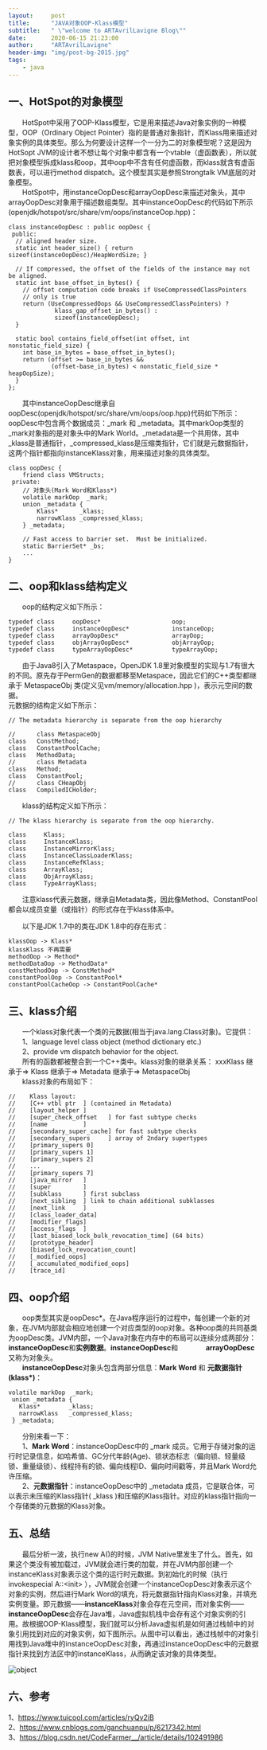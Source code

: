 ```yaml
---
layout:     post
title:      "JAVA对象OOP-Klass模型"
subtitle:   " \"welcome to ARTAvrilLavigne Blog\""
date:       2020-06-15 21:23:00
author:     "ARTAvrilLavigne"
header-img: "img/post-bg-2015.jpg"
tags:
    - java
---
```

## 一、HotSpot的对象模型<br>

　　HotSpot中采用了OOP-Klass模型，它是用来描述Java对象实例的一种模型，OOP（Ordinary Object Pointer）指的是普通对象指针，而Klass用来描述对象实例的具体类型。那么为何要设计这样一个一分为二的对象模型呢？这是因为HotSopt JVM的设计者不想让每个对象中都含有一个vtable（虚函数表），所以就把对象模型拆成klass和oop，其中oop中不含有任何虚函数，而klass就含有虚函数表，可以进行method dispatch。这个模型其实是参照Strongtalk VM底层的对象模型。<br>
　　HotSpot中，用instanceOopDesc和arrayOopDesc来描述对象头，其中arrayOopDesc对象用于描述数组类型。其中instanceOopDesc的代码如下所示(openjdk/hotspot/src/share/vm/oops/instanceOop.hpp)：<br>
```
class instanceOopDesc : public oopDesc {
 public:
  // aligned header size.
  static int header_size() { return sizeof(instanceOopDesc)/HeapWordSize; }

  // If compressed, the offset of the fields of the instance may not be aligned.
  static int base_offset_in_bytes() {
    // offset computation code breaks if UseCompressedClassPointers
    // only is true
    return (UseCompressedOops && UseCompressedClassPointers) ?
             klass_gap_offset_in_bytes() :
             sizeof(instanceOopDesc);
  }

  static bool contains_field_offset(int offset, int nonstatic_field_size) {
    int base_in_bytes = base_offset_in_bytes();
    return (offset >= base_in_bytes &&
            (offset-base_in_bytes) < nonstatic_field_size * heapOopSize);
  }
};
```
　　其中instanceOopDesc继承自oopDesc(openjdk/hotspot/src/share/vm/oops/oop.hpp)代码如下所示：oopDesc中包含两个数据成员：\_mark 和 \_metadata。其中markOop类型的\_mark对象指的是对象头中的Mark World。\_metadata是一个共用体，其中\_klass是普通指针，\_compressed_klass是压缩类指针，它们就是元数据指针，这两个指针都指向instanceKlass对象，用来描述对象的具体类型。<br>
```
class oopDesc {
    friend class VMStructs;
 private:
    // 对象头(Mark Word和Klass*)
    volatile markOop  _mark;
    union _metadata {
        Klass*      _klass;
        narrowKlass _compressed_klass;
    } _metadata;

    // Fast access to barrier set.  Must be initialized.
    static BarrierSet* _bs;
    ...
}
```

## 二、oop和klass结构定义<br>

　　oop的结构定义如下所示：<br>
```
typedef class     oopDesc*                    oop;
typedef class     instanceOopDesc*            instanceOop;
typedef class     arrayOopDesc*               arrayOop;
typedef class     objArrayOopDesc*            objArrayOop;
typedef class     typeArrayOopDesc*           typeArrayOop;
```
　　由于Java8引入了Metaspace，OpenJDK 1.8里对象模型的实现与1.7有很大的不同。原先存于PermGen的数据都移至Metaspace，因此它们的C++类型都继承于 MetaspaceObj 类(定义见vm/memory/allocation.hpp )，表示元空间的数据。<br>
  元数据的结构定义如下所示：<br>
```
// The metadata hierarchy is separate from the oop hierarchy

//      class MetaspaceObj
class   ConstMethod;
class   ConstantPoolCache;
class   MethodData;
//      class Metadata
class   Method;
class   ConstantPool;
//      class CHeapObj
class   CompiledICHolder;
```
　　klass的结构定义如下所示：<br>
```
// The klass hierarchy is separate from the oop hierarchy.

class     Klass;
class     InstanceKlass;
class     InstanceMirrorKlass;
class     InstanceClassLoaderKlass;
class     InstanceRefKlass;
class     ArrayKlass;
class     ObjArrayKlass;
class     TypeArrayKlass;
```
　　注意klass代表元数据，继承自Metadata类，因此像Method、ConstantPool 都会以成员变量（或指针）的形式存在于klass体系中。<br>

　　以下是JDK 1.7中的类在JDK 1.8中的存在形式：<br>
```
klassOop -> Klass*
klassKlass 不再需要
methodOop -> Method*
methodDataOop -> MethodData*
constMethodOop -> ConstMethod*
constantPoolOop -> ConstantPool*
constantPoolCacheOop -> ConstantPoolCache*
```

## 三、klass介绍<br>

　　一个klass对象代表一个类的元数据(相当于java.lang.Class对象)。它提供：<br>
　　1、language level class object (method dictionary etc.)<br>
　　2、provide vm dispatch behavior for the object.<br>
　　所有的函数都被整合到一个C++类中。klass对象的继承关系： xxxKlass 继承于=> Klass 继承于=> Metadata 继承于=> MetaspaceObj<br>
　　klass对象的布局如下：<br>
  ```
//    Klass layout:
//    [C++ vtbl ptr  ] (contained in Metadata)
//    [layout_helper ]
//    [super_check_offset   ] for fast subtype checks
//    [name          ]
//    [secondary_super_cache] for fast subtype checks
//    [secondary_supers     ] array of 2ndary supertypes
//    [primary_supers 0]
//    [primary_supers 1]
//    [primary_supers 2]
//    ...
//    [primary_supers 7]
//    [java_mirror   ]
//    [super         ]
//    [subklass      ] first subclass
//    [next_sibling  ] link to chain additional subklasses
//    [next_link     ]
//    [class_loader_data]
//    [modifier_flags]
//    [access_flags  ]
//    [last_biased_lock_bulk_revocation_time] (64 bits)
//    [prototype_header]
//    [biased_lock_revocation_count]
//    [_modified_oops]
//    [_accumulated_modified_oops]
//    [trace_id]
  ```
  
## 四、oop介绍<br>

　　oop类型其实是oopDesc\*。在Java程序运行的过程中，每创建一个新的对象，在JVM内部就会相应地创建一个对应类型的oop对象。各种oop类的共同基类为oopDesc类。JVM内部，一个Java对象在内存中的布局可以连续分成两部分：**instanceOopDesc**和**实例数据**。**instanceOopDesc**和　　　　**arrayOopDesc**又称为对象头。<br>
　　**instanceOopDesc**对象头包含两部分信息：**Mark Word** 和 **元数据指针(klass\*)**：<br>
  
 ```
volatile markOop  _mark;
  union _metadata {
    Klass*        _klass;
    narrowKlass   _compressed_klass;
  } _metadata;
```
　　分别来看一下：<br>
　　1、**Mark Word**：instanceOopDesc中的 \_mark 成员。它用于存储对象的运行时记录信息，如哈希值、GC分代年龄(Age)、锁状态标志（偏向锁、轻量级锁、重量级锁）、线程持有的锁、偏向线程ID、偏向时间戳等，并且Mark Word允许压缩。<br>
　　2、**元数据指针**：instanceOopDesc中的 \_metadata 成员，它是联合体，可以表示未压缩的Klass指针( \_klass )和压缩的Klass指针。对应的klass指针指向一个存储类的元数据的Klass对象。<br>

## 五、总结<br>

　　最后分析一波，执行new A()的时候，JVM Native里发生了什么。首先，如果这个类没有被加载过，JVM就会进行类的加载，并在JVM内部创建一个instanceKlass对象表示这个类的运行时元数据。到初始化的时候（执行 invokespecial A::\<init\> ），JVM就会创建一个instanceOopDesc对象表示这个对象的实例，然后进行Mark Word的填充，将元数据指针指向Klass对象，并填充实例变量。即元数据——**instanceKlass**对象会存在元空间，而对象实例——**instanceOopDesc**会存在Java堆，Java虚拟机栈中会存有这个对象实例的引用。故根据OOP-Klass模型，我们就可以分析Java虚拟机是如何通过栈帧中的对象引用找到对应的对象实例，如下图所示。从图中可以看出，通过栈帧中的对象引用找到Java堆中的instanceOopDesc对象，再通过instanceOopDesc中的元数据指针来找到方法区中的instanceKlass，从而确定该对象的具体类型。<br>

![object](https://github.com/ARTAvrilLavigne/ARTAvrilLavigne.github.io/blob/master/myblog/2020-06-15-OOP-Klass/1.png?raw=true)<br>

## 六、参考<br>

1、https://www.tuicool.com/articles/ryQv2iB<br>
2、https://www.cnblogs.com/ganchuanpu/p/6217342.html<br>
3、https://blog.csdn.net/CodeFarmer__/article/details/102491986<br>

